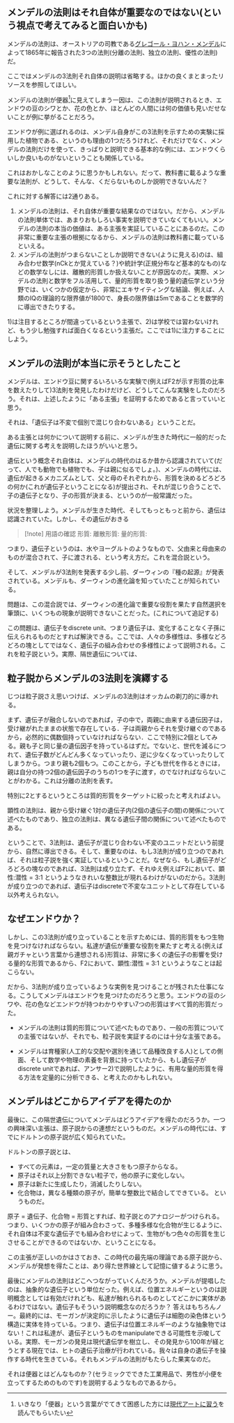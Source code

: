 
## メンデルの法則はそれ自体が重要なのではない(という視点で考えてみると面白いかも)

メンデルの法則は、オーストリアの司教である[グレゴール・ヨハン・メンデル](https://www.wikiwand.com/ja/%E3%82%B0%E3%83%AC%E3%82%B4%E3%83%BC%E3%83%AB%E3%83%BB%E3%83%A8%E3%83%8F%E3%83%B3%E3%83%BB%E3%83%A1%E3%83%B3%E3%83%87%E3%83%AB)によって1865年に報告された3つの法則(分離の法則、独立の法則、優性の法則)だ。

ここではメンデルの3法則それ自体の説明は省略する。ほかの良くまとまったリソースを参照してほしい。

メンデルの法則が便器[^1]に見えてしまう一因は、この法則が説明されるとき、エンドウの豆のシワとか、花の色とか、ほとんどの人間には何の価値も見いだせないことが例に挙がることだろう。

エンドウが例に選ばれるのは、メンデル自身がこの3法則を示すための実験に採用した植物である、というのも理由の1つだろうけれど、それだけでなく、メンデルの法則だけを使って、きっぱりと説明できる基本的な例には、エンドウくらいしか良いものがないということも関係している。

これはおかしなことのように思うかもしれない。だって、教科書に載るような重要な法則が、どうして、そんな、くだらないものしか説明できないんだ？

これに対する解答には2通りある。

1. メンデルの法則は、それ自体が重要な結果なのではない。だから、メンデルの法則単体では、あまりおもしろい事実を説明できていなくてもいい。メンデルの法則の本当の価値は、ある主張を実証していることにあるのだ。この非常に重要な主張の根拠になるから、メンデルの法則は教科書に載っているといえる。
2. メンデルの法則がつまらないことしか説明できない(ように見える)のは、組み合わせ数学(nCkとか覚えている？)や統計学(正規分布など基本的なもの)などの数学なしには、離散的形質しか扱えないことが原因なのだ。実際、メンデルの法則と数学をフル活用して、量的形質を取り扱う量的遺伝学という分野では、いくつかの仮定から、非常にエキサイティングな結論、例えば、人類のIQの理論的な限界値が1800で、身長の限界値は5mであることを数学的に導出できたりする。

1)は注目するところが間違っているという主張で、2)は学校では習わないけれど、もう少し勉強すれば面白くなるという主張だ。ここでは1)に注力することにしよう。

## メンデルの法則が本当に示そうとしたこと

メンデルは、エンドウ豆に関するいろいろな実験で(例えばF2が示す形質の比率を数えたりして)3法則を発見したわけだけど、どうしてこんな実験をしたのだろう。それは、上述したように「ある主張」を証明するためであると言っていいと思う。

それは、「遺伝子は不変で個別で混じり合わないある」ということだ。

ある主張とは何かについて説明する前に、メンデルが生きた時代に一般的だった遺伝に関する考えを説明したほうがいいと思う。

遺伝という概念それ自体は、メンデルの時代のはるか昔から認識されていて(だって、人でも動物でも植物でも、子は親に似るでしょ。)、メンデルの時代には、遺伝が起きるメカニズムとして、父と母のそれぞれから、形質を決めるどろどろの何か(これが遺伝子ということになる)が提出され、それが混じり合うことで、子の遺伝子となり、子の形質が決まる、というのが一般常識だった。

状況を整理しよう。メンデルが生きた時代、そしてもっともっと前から、遺伝は認識されていた。しかし、その遺伝がおきる

> [!note]  用語の確認
> 形質: 
> 離散形質:
> 量的形質: 


つまり、遺伝子というのは、水やヨーグルトのようなもので、父由来と母由来のものが混合されて、子に渡される、という考え方だ。これを混合説という。

そして、メンデルが3法則を発表する少し前、ダーウィンの『種の起源』が発表されている。メンデルも、ダーウィンの進化論を知っていたことが知られている。

問題は、この混合説では、ダーウィンの進化論で重要な役割を果たす自然選択を筆頭に、いくつもの現象が説明できないことだった。(これについて追記する)

この問題は、遺伝子をdiscrete unit、つまり遺伝子は、変化することなく子孫に伝えられるものだとすれば解決できる。ここでは、人々の多様性は、多様などろどろの塊としてではなく、遺伝子の組み合わせの多様性によって説明される。これを粒子説という。実際、隔世遺伝については、


## 粒子説からメンデルの3法則を演繹する

じつは粒子説さえ思いつけば、メンデルの3法則はオッカムの剃刀的に導かれる。

まず、遺伝子が融合しないのであれば，子の中で，両親に由来する遺伝因子は，受け継がれたままの状態で存在している．子は両親からそれを受け継ぐのであるから，必然的に偶数個持っていなければならない．ここで特別に2個としてみる。親も子と同じ量の遺伝因子を持っているはずだ。でないと、世代を減るにつれて、遺伝子数がどんどん多くなっていったり、逆に少なくなっていったりしてしまうから。つまり親も2個もつ。このことから，子ども世代を作るときには，親は自分の持つ2個の遺伝因子のうちの1つを子に渡す，のでなければならないことがわかる。これは分離の法則を表す。

特別に2とするというところは質的形質をターゲットに絞ったと考えればよい。

顕性の法則は、親から受け継ぐ1対の遺伝子内(2個の遺伝子の間)の関係について述べたものであり、独立の法則は、異なる遺伝子間の関係について述べたものである。

ということで、3法則は、遺伝子が混じり合わない不変のユニットだという前提から、自然に導出できる。そして、重要なのは、もし3法則が成り立つのであれば、それは粒子説を強く実証しているということだ。なぜなら、もし遺伝子がどろどろの塊なのであれば、3法則は成り立たず、それゆえ例えばF2において、顕性:潜性 = 3:1 というようなきれいな整数比が現れるわけがないのだから。3法則が成り立つのであれば、遺伝子はdiscreteで不変なユニットとして存在している以外考えられない。

## なぜエンドウか？

しかし、この3法則が成り立っていることを示すためには、質的形質をもつ生物を見つけなければならない。私達が遺伝が重要な役割を果たすと考える(例えば親ガチャという言葉から連想される)形質は、非常に多くの遺伝子の影響を受ける量的な形質であるから、F2において、顕性:潜性 = 3:1 というようなことは起こらない。

だから、3法則が成り立っているような実例を見つけることが残された仕事になる。こうしてメンデルはエンドウを見つけたのだろうと思う。エンドウの豆のシワや、花の色などエンドウが持つわかりやすい7つの形質はすべて質的形質だった。

- メンデルの法則は質的形質について述べたものであり、一般の形質についての主張ではないが、それでも、粒子説を実証するのには十分な主張である。

- メンデルは育種家(人工的な交配や選別を通じて品種改良する人)としての側面、そして数学や物理の素養を背景に持っていたから、もし遺伝子がdiscrete unitであれば、アンサー2)で説明したように、有用な量的形質を得る方法を定量的に分析できる、と考えたのかもしれない。

## メンデルはどこからアイデアを得たのか

最後に、この隔世遺伝についてメンデルはどうアイデアを得たのだろうか。一つの興味深い主張は、原子説からの連想だというものだ。メンデルの時代には、すでにドルトンの原子説が広く知られていた。

ドルトンの原子説とは、
- すべての元素は，一定の質量と大きさをもつ原子からなる。
- 原子はそれ以上分割できない粒子で，他の原子に変化しない。
- 原子は新たに生成したり，消滅したりしない。
- 化合物は，異なる種類の原子が，簡単な整数比で結合してできている。
というものだ。

原子 = 遺伝子、化合物 = 形質とすれば、粒子説とのアナロジーがつけられる。つまり、いくつかの原子が組み合わさって、多種多様な化合物が生じるように、それ自体は不変な遺伝子でも組み合わせによって、生物がもつ色々の形質を生じさせることができるのではないか、ということになる。

この主張が正しいのかはさておき、この時代の最先端の理論である原子説から、メンデルが発想を得たことは、あり得た世界線として記憶に値するように思う。

最後にメンデルの法則はどこへつながっていくんだろうか。メンデルが提唱したのは、抽象的な遺伝子という単位だった。例えば、位置エネルギーというのは説明概念としては有効だけれども、私達が触れられるものとしてどこかに実体があるわけではない。遺伝子もそういう説明概念なのだろうか？
答えはもちろんノー。最終的には、モーガンが決定的に示したように遺伝子は細胞の染色体という構造に実体を持っている。つまり、遺伝子は位置エネルギーのような抽象物ではない！これは私達が、遺伝子というものをmanipulateできる可能性を示唆している。実際、モーガンの発見は現代遺伝学を樹立し、その発見から100年が経とうとする現在では、ヒトの遺伝子治療が行われている。我々は自身の遺伝子を操作する時代を生きている。それもメンデルの法則がもたらした果実なのだ。



それは便器とはどんなものか？(セラミックでできた工業用品で、男性が小便を立ってするためのものです)を説明するようなものであるから。

[^1]: いきなり「便器」という言葉がでてきて困惑した方には[現代アートに習う](現代アートに習う.md)を読んでもらいたい



